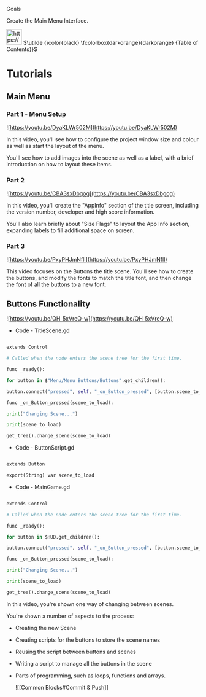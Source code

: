 
Goals

  

Create the Main Menu Interface.

  

<aside>

<img src="https://www.notion.so/icons/list_orange.svg" alt="https://www.notion.so/icons/list_orange.svg" width="40px" /> $\utilde {\color{black} \fcolorbox{darkorange}{darkorange} {Table of Contents}}$

  

</aside>

  

# Tutorials

  

## Main Menu

  

### **Part 1 - Menu Setup**

  

![https://youtu.be/DyaKLWr502M](https://youtu.be/DyaKLWr502M)

  

In this video, you'll see how to configure the project window size and colour as well as start the layout of the menu.

  

You'll see how to add images into the scene as well as a label, with a brief introduction on how to layout these items.

  

### **Part 2**

  

![https://youtu.be/CBA3sxDbgog](https://youtu.be/CBA3sxDbgog)

  

In this video, you'll create the "AppInfo" section of the title screen, including the version number, developer and high score information.

  

You'll also learn briefly about "Size Flags" to layout the App Info section, expanding labels to fill additional space on screen.

  

### **Part 3**

  

![https://youtu.be/PxyPHJmNflI](https://youtu.be/PxyPHJmNflI)

  

This video focuses on the Buttons the title scene. You'll see how to create the buttons, and modify the fonts to match the title font, and then change the font of all the buttons to a new font.

  

## Buttons Functionality

  

![https://youtu.be/QH_5xVreQ-w](https://youtu.be/QH_5xVreQ-w)

  

- Code - TitleScene.gd

```python

extends Control

# Called when the node enters the scene tree for the first time.

func _ready():

for button in $"Menu/Menu Buttons/Buttons".get_children():

button.connect("pressed", self, "_on_Button_pressed", [button.scene_to_load])

func _on_Button_pressed(scene_to_load):

print("Changing Scene...")

print(scene_to_load)

get_tree().change_scene(scene_to_load)

```

- Code - ButtonScript.gd

```python

extends Button

export(String) var scene_to_load

```

- Code - MainGame.gd

```python

extends Control

# Called when the node enters the scene tree for the first time.

func _ready():

for button in $HUD.get_children():

button.connect("pressed", self, "_on_Button_pressed", [button.scene_to_load])

func _on_Button_pressed(scene_to_load):

print("Changing Scene...")

print(scene_to_load)

get_tree().change_scene(scene_to_load)

```

  

In this video, you're shown one way of changing between scenes.

  

You're shown a number of aspects to the process:

  

- Creating the new Scene

- Creating scripts for the buttons to store the scene names

- Reusing the script between buttons and scenes

- Writing a script to manage all the buttons in the scene

- Parts of programming, such as loops, functions and arrays.

  ![[Common Blocks#Commit & Push]]